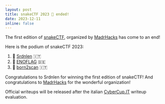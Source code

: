 ```yaml
---
layout: post
title: snakeCTF 2023 🐍 ended!
date: 2023-12-11
inline: false
---
```

The first edition of [snakeCTF](https://2023.snakectf.org), organized by [MadrHacks](https://madrhacks.org) has come to an end!

Here is the podium of snakeCTF 2023:
1. 🥇 [Srdnlen](https://ctftime.org/team/83421) 🇮🇹
2. 🥈 [ENOFLAG](https://ctftime.org/team/1438) 🇩🇪
3. 🥉 [born2scan](https://ctftime.org/team/73973) 🇮🇹

Congratulations to Srdnlen for winning the first edition of snakeCTF!
And congratulations to [MadrHacks](https://madrhacks.org) for the wonderful organization!

Official writeups will be released after the italian [CyberCup.IT](https://cybercup.it) writeup evaluation.
